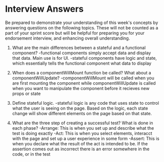 # Interview Answers
Be prepared to demonstrate your understanding of this week's concepts by answering questions on the following topics. These will not be counted as a part of your sprint score but will be helpful for preparing you for your endorsement interview, and enhancing overall understanding.

1. What are the main differences between a stateful and a functional component?
    -functional components simply accept data and display that data. Main use is for UI.
    -stateful components have logic and state, which essentially tells the functional component what data to display

2. When does a componentWillMount function be called? What about a componentWillUpdate?
    -componentWillMount will be called when you are first mounting the component while componentWillUpdate is called when you want to manipulate the component before it recieves new props or state

3. Define stateful logic.
    -stateful logic is any code that uses state to control what the user is seeing on the page. Based on the logic, each state change will show different elements on the page based on that state.

4. What are the three step of creating a successful test? What is done in each phase?
    -Arrange: This is when you set up and describe what the test is doing exactly
    -Act: This is when you select elements, interacct with the page and set up a user experience in some form
    -Assert: This is when you declare what the result of the act is intended to be. If the assertion comes out as incorrect there is an error somewhere in the code, or in the test